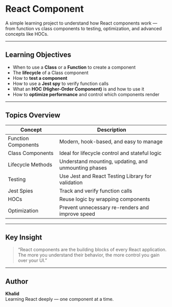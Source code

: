 # React Component

A simple learning project to understand how React components work — from function vs class components to testing, optimization, and advanced concepts like HOCs.

---

## Learning Objectives

- When to use a **Class** or a **Function** to create a component  
- The **lifecycle** of a Class component  
- How to **test a component**  
- How to use a **Jest spy** to verify function calls  
- What an **HOC (Higher-Order Component)** is and how to use it  
- How to **optimize performance** and control which components render  

---

## Topics Overview

| Concept | Description |
|----------|--------------|
| Function Components | Modern, hook-based, and easy to manage |
| Class Components | Ideal for lifecycle control and stateful logic |
| Lifecycle Methods | Understand mounting, updating, and unmounting phases |
| Testing | Use Jest and React Testing Library for validation |
| Jest Spies | Track and verify function calls |
| HOCs | Reuse logic by wrapping components |
| Optimization | Prevent unnecessary re-renders and improve speed |

---

## Key Insight

> “React components are the building blocks of every React application. The more you understand their behavior, the more control you gain over your UI.”

---

## Author

**Khalid**  
Learning React deeply — one component at a time.

